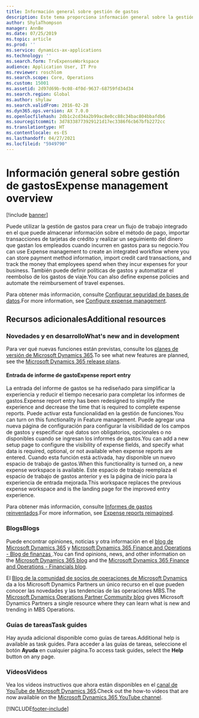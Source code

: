 ```yaml
---
title: Información general sobre gestión de gastos
description: Este tema proporciona información general sobre la gestión de gastos y enlaces a recursos adicionales. Puede utilizar la gestión de gastos para crear un flujo de trabajo integrado en el que puede almacenar información sobre el método de pago, importar transacciones de tarjetas de crédito y realizar un seguimiento del dinero que gastan los empleados cuando incurren en gastos para su negocio.
author: ShylaThompson
manager: AnnBe
ms.date: 07/25/2019
ms.topic: article
ms.prod: ''
ms.service: dynamics-ax-applications
ms.technology: ''
ms.search.form: TrvExpenseWorkspace
audience: Application User, IT Pro
ms.reviewer: roschlom
ms.search.scope: Core, Operations
ms.custom: 15001
ms.assetid: 2d97d69b-9c08-4f0d-9637-68759fd34d34
ms.search.region: Global
ms.author: shylaw
ms.search.validFrom: 2016-02-28
ms.dyn365.ops.version: AX 7.0.0
ms.openlocfilehash: 2db1c2cd34a2b99ac8e0cc88c34bac804bbafdb6
ms.sourcegitcommit: 3d78338773929121d17ec3386f6cb67bfb2272cc
ms.translationtype: HT
ms.contentlocale: es-ES
ms.lasthandoff: 04/27/2021
ms.locfileid: "5949790"
---
```

# <a name="expense-management-overview"></a><span data-ttu-id="b0a40-104">Información general sobre gestión de gastos</span><span class="sxs-lookup"><span data-stu-id="b0a40-104">Expense management overview</span></span>

[!include [banner](../includes/banner.md)]

<span data-ttu-id="b0a40-105">Puede utilizar la gestión de gastos para crear un flujo de trabajo integrado en el que puede almacenar información sobre el método de pago, importar transacciones de tarjetas de crédito y realizar un seguimiento del dinero que gastan los empleados cuando incurren en gastos para su negocio.</span><span class="sxs-lookup"><span data-stu-id="b0a40-105">You can use Expense management to create an integrated workflow where you can store payment method information, import credit card transactions, and track the money that employees spend when they incur expenses for your business.</span></span> <span data-ttu-id="b0a40-106">También puede definir políticas de gastos y automatizar el reembolso de los gastos de viaje.</span><span class="sxs-lookup"><span data-stu-id="b0a40-106">You can also define expense policies and automate the reimbursement of travel expenses.</span></span>

<span data-ttu-id="b0a40-107">Para obtener más información, consulte [Configurar seguridad de bases de datos](plan-expense-management.md).</span><span class="sxs-lookup"><span data-stu-id="b0a40-107">For more information, see [Configure expense management](plan-expense-management.md).</span></span>

## <a name="additional-resources"></a><span data-ttu-id="b0a40-108">Recursos adicionales</span><span class="sxs-lookup"><span data-stu-id="b0a40-108">Additional resources</span></span>

### <a name="whats-new-and-in-development"></a><span data-ttu-id="b0a40-109">Novedades y en desarrollo</span><span class="sxs-lookup"><span data-stu-id="b0a40-109">What's new and in development</span></span>

<span data-ttu-id="b0a40-110">Para ver qué nuevas funciones están previstas, consulte los [planes de versión de Microsoft Dynamics 365](/dynamics365/release-plans/).</span><span class="sxs-lookup"><span data-stu-id="b0a40-110">To see what new features are planned, see the [Microsoft Dynamics 365 release plans](/dynamics365/release-plans/).</span></span>

#### <a name="expense-report-entry"></a><span data-ttu-id="b0a40-111">Entrada de informe de gasto</span><span class="sxs-lookup"><span data-stu-id="b0a40-111">Expense report entry</span></span>

<span data-ttu-id="b0a40-112">La entrada del informe de gastos se ha rediseñado para simplificar la experiencia y reducir el tiempo necesario para completar los informes de gastos.</span><span class="sxs-lookup"><span data-stu-id="b0a40-112">Expense report entry has been redesigned to simplify the experience and decrease the time that is required to complete expense reports.</span></span> <span data-ttu-id="b0a40-113">Puede activar esta funcionalidad en la gestión de funciones.</span><span class="sxs-lookup"><span data-stu-id="b0a40-113">You can turn on this functionality in Feature management.</span></span> <span data-ttu-id="b0a40-114">Puede agregar una nueva página de configuración para configurar la visibilidad de los campos de gastos y especificar qué datos son obligatorios, opcionales o no disponibles cuando se ingresan los informes de gastos.</span><span class="sxs-lookup"><span data-stu-id="b0a40-114">You can add a new setup page to configure the visibility of expense fields, and specify what data is required, optional, or not available when expense reports are entered.</span></span> <span data-ttu-id="b0a40-115">Cuando esta función está activada, hay disponible un nuevo espacio de trabajo de gastos.</span><span class="sxs-lookup"><span data-stu-id="b0a40-115">When this functionality is turned on, a new expense workspace is available.</span></span> <span data-ttu-id="b0a40-116">Este espacio de trabajo reemplaza el espacio de trabajo de gastos anterior y es la página de inicio para la experiencia de entrada mejorada.</span><span class="sxs-lookup"><span data-stu-id="b0a40-116">This workspace replaces the previous expense workspace and is the landing page for the improved entry experience.</span></span>

<span data-ttu-id="b0a40-117">Para obtener más información, consulte [Informes de gastos reinventados](ExpenseWorkspaceNew.md).</span><span class="sxs-lookup"><span data-stu-id="b0a40-117">For more information, see [Expense reports reimagined](ExpenseWorkspaceNew.md).</span></span>

### <a name="blogs"></a><span data-ttu-id="b0a40-118">Blogs</span><span class="sxs-lookup"><span data-stu-id="b0a40-118">Blogs</span></span>

<span data-ttu-id="b0a40-119">Puede encontrar opiniones, noticias y otra información en el [blog de Microsoft Dynamics 365](https://community.dynamics.com/b/msftdynamicsblog?c=Enterprise) y [Microsoft Dynamics 365 Finance and Operations - Blog de finanzas ](https://community.dynamics.com/365/financeandoperations/b/financials).</span><span class="sxs-lookup"><span data-stu-id="b0a40-119">You can find opinions, news, and other information on the [Microsoft Dynamics 365 blog](https://community.dynamics.com/b/msftdynamicsblog?c=Enterprise) and the [Microsoft Dynamics 365 Finance and Operations - Financials blog](https://community.dynamics.com/365/financeandoperations/b/financials).</span></span>

<span data-ttu-id="b0a40-120">El [Blog de la comunidad de socios de operaciones de Microsoft Dynamics](https://community.dynamics.com/partner/b/operationspartnercommunityblog) da a los Microsoft Dynamics Partners un único recurso en el que pueden conocer las novedades y las tendencias de las operaciones MBS.</span><span class="sxs-lookup"><span data-stu-id="b0a40-120">The [Microsoft Dynamics Operations Partner Community blog](https://community.dynamics.com/partner/b/operationspartnercommunityblog) gives Microsoft Dynamics Partners a single resource where they can learn what is new and trending in MBS Operations.</span></span>

### <a name="task-guides"></a><span data-ttu-id="b0a40-121">Guías de tareas</span><span class="sxs-lookup"><span data-stu-id="b0a40-121">Task guides</span></span>

<span data-ttu-id="b0a40-122">Hay ayuda adicional disponible como guías de tareas.</span><span class="sxs-lookup"><span data-stu-id="b0a40-122">Additional help is available as task guides.</span></span> <span data-ttu-id="b0a40-123">Para acceder a las guías de tareas, seleccione el botón **Ayuda** en cualquier página.</span><span class="sxs-lookup"><span data-stu-id="b0a40-123">To access task guides, select the **Help** button on any page.</span></span>

### <a name="videos"></a><span data-ttu-id="b0a40-124">Vídeos</span><span class="sxs-lookup"><span data-stu-id="b0a40-124">Videos</span></span>

<span data-ttu-id="b0a40-125">Vea los videos instructivos que ahora están disponibles en el [canal de YouTube de Microsoft Dynamics 365](https://www.youtube.com/channel/UCJGCg4rB3QSs8y_1FquelBQ).</span><span class="sxs-lookup"><span data-stu-id="b0a40-125">Check out the how-to videos that are now available on the [Microsoft Dynamics 365 YouTube channel](https://www.youtube.com/channel/UCJGCg4rB3QSs8y_1FquelBQ).</span></span>


[!INCLUDE[footer-include](../includes/footer-banner.md)]